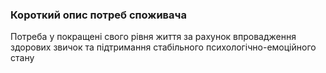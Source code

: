 ### Короткий опис потреб споживача

Потреба у покращені свого рівня життя за рахунок впровадження здорових звичок та підтримання стабільного психологічно-емоційного стану
